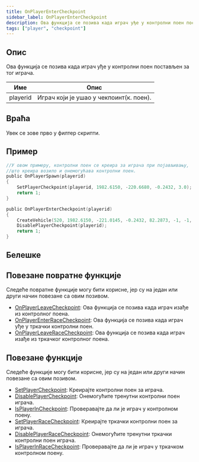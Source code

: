 ```yaml
---
title: OnPlayerEnterCheckpoint
sidebar_label: OnPlayerEnterCheckpoint
description: Ова функција се позива када играч уђе у контролни поен постављен за тог играча.
tags: ["player", "checkpoint"]
---
```


## Опис

Ова функција се позива када играч уђе у контролни поен постављен за тог играча.

| Име      | Опис                                    |
| -------- | --------------------------------------- |
| playerid | Играч који је ушао у чекпоинт(к. поен). |

## Враћа

Увек се зове прво у филтер скрипти.

## Пример

```c
//У овом примеру, контролни поен се креира за играча при појављивању,
//што креира возило и онемогућава контролни поен.
public OnPlayerSpawn(playerid)
{
    SetPlayerCheckpoint(playerid, 1982.6150, -220.6680, -0.2432, 3.0);
    return 1;
}

public OnPlayerEnterCheckpoint(playerid)
{
    CreateVehicle(520, 1982.6150, -221.0145, -0.2432, 82.2873, -1, -1, 60000);
    DisablePlayerCheckpoint(playerid);
    return 1;
}
```

## Белешке

<TipNPCCallbacksSR />

## Повезане повратне функције

Следеће повратне функције могу бити корисне, јер су на један или други начин повезане са овим позивом.

- [OnPlayerLeaveCheckpoint](OnPlayerLeaveCheckpoint): Ова функција се позива када играч изађе из контролног поена.
- [OnPlayerEnterRaceCheckpoint](OnPlayerEnterRaceCheckpoint): Ова функција се позива када играч уђе у тркачки контролни поен.
- [OnPlayerLeaveRaceCheckpoint](OnPlayerLeaveRaceCheckpoint): Ова функција се позива када играч изађе из тркачког контролног поена.

## Повезане функције

Следеће функције могу бити корисне, јер су на један или други начин повезане са овим позивом.

- [SetPlayerCheckpoint](../functions/SetPlayerCheckpoint): Креирајте контролни поен за играча.
- [DisablePlayerCheckpoint](../functions/DisablePlayerCheckpoint): Онемогућите тренутни контролни поен играча.
- [IsPlayerInCheckpoint](../functions/IsPlayerInRaceCheckpoint): Проверавајте да ли је играч у контролном поену.
- [SetPlayerRaceCheckpoint](../functions/SetPlayerRaceCheckpoint): Креирајте тркачки контролни поен за играча.
- [DisablePlayerRaceCheckpoint](../functions/DisablePlayerRaceCheckpoint): Онемогућите тренутни тркачки контролни поен играча.
- [IsPlayerInRaceCheckpoint](../functions/IsPlayerInRaceCheckpoint): Проверавајте да ли је играч у тркачком контролном поену.

